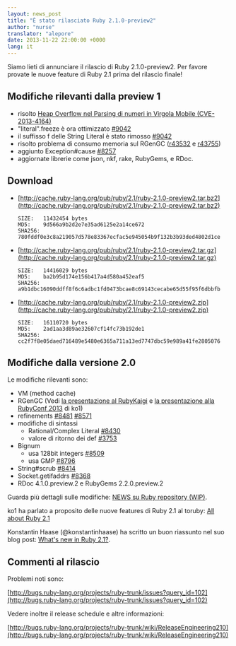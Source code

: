 ```yaml
---
layout: news_post
title: "È stato rilasciato Ruby 2.1.0-preview2"
author: "nurse"
translator: "alepore"
date: 2013-11-22 22:00:00 +0000
lang: it
---
```


Siamo lieti di annunciare il rilascio di Ruby 2.1.0-preview2.
Per favore provate le nuove feature di Ruby 2.1 prima del rilascio finale!

## Modifiche rilevanti dalla preview 1

* risolto [Heap Overflow nel Parsing di numeri in Virgola Mobile (CVE-2013-4164)](https://www.ruby-lang.org/it/news/2013/11/22/heap-overflow-in-floating-point-parsing-cve-2013-4164/)
* "literal".freeze è ora ottimizzato [#9042](https://bugs.ruby-lang.org/issues/9042)
* il suffisso f delle String Literal è stato rimosso [#9042](https://bugs.ruby-lang.org/issues/9042)
* risolto problema di consumo memoria sul RGenGC ([r43532](http://svn.ruby-lang.org/cgi-bin/viewvc.cgi?view=rev&revision=43532) e [r43755](http://svn.ruby-lang.org/cgi-bin/viewvc.cgi?view=rev&revision=43755))
* aggiunto Exception#cause [#8257](https://bugs.ruby-lang.org/issues/8257)
* aggiornate librerie come json, nkf, rake, RubyGems, e RDoc.

## Download

* [http://cache.ruby-lang.org/pub/ruby/2.1/ruby-2.1.0-preview2.tar.bz2](http://cache.ruby-lang.org/pub/ruby/2.1/ruby-2.1.0-preview2.tar.bz2)

      SIZE:   11432454 bytes
      MD5:    9d566a9b2d2e7e35ad6125e2a14ce672
      SHA256: 780fddf0e3c8a219057d578e83367ecfac5e945054b9f132b3b93ded4802d1ce

* [http://cache.ruby-lang.org/pub/ruby/2.1/ruby-2.1.0-preview2.tar.gz](http://cache.ruby-lang.org/pub/ruby/2.1/ruby-2.1.0-preview2.tar.gz)

      SIZE:   14416029 bytes
      MD5:    ba2b95d174e156b417a4d580a452eaf5
      SHA256: a9b1dbc16090ddff8f6c6adbc1fd0473bcae8c69143cecabe65d55f95f6dbbfb

* [http://cache.ruby-lang.org/pub/ruby/2.1/ruby-2.1.0-preview2.zip](http://cache.ruby-lang.org/pub/ruby/2.1/ruby-2.1.0-preview2.zip)

      SIZE:   16110720 bytes
      MD5:    2ad1aa3d89ae32607cf14fc73b192de1
      SHA256: cc2f7f8e05daed716489e5480e6365a711a13ed7747dbc59e989a41fe2805076

## Modifiche dalla versione 2.0

Le modifiche rilevanti sono:

* VM (method cache)
* RGenGC (Vedi [la presentazione al RubyKaigi](http://rubykaigi.org/2013/talk/S73) e [la presentazione alla RubyConf 2013](http://www.atdot.net/~ko1/activities/rubyconf2013-ko1_pub.pdf) di ko1)
* refinements [#8481](https://bugs.ruby-lang.org/issues/8481) [#8571](https://bugs.ruby-lang.org/issues/8571)
* modifiche di sintassi
  * Rational/Complex Literal [#8430](https://bugs.ruby-lang.org/issues/8430)
  * valore di ritorno dei def [#3753](https://bugs.ruby-lang.org/issues/3753)
* Bignum
  * usa 128bit integers [#8509](https://bugs.ruby-lang.org/issues/8509)
  * usa GMP [#8796](https://bugs.ruby-lang.org/issues/8796)
* String#scrub [#8414](https://bugs.ruby-lang.org/issues/8414)
* Socket.getifaddrs [#8368](https://bugs.ruby-lang.org/issues/8368)
* RDoc 4.1.0.preview.2 e RubyGems 2.2.0.preview.2

Guarda più dettagli sulle modifiche: [NEWS su Ruby repository (WIP)](https://github.com/ruby/ruby/blob/v2_1_0_preview2/NEWS).

ko1 ha parlato a proposito delle nuove features di Ruby 2.1 al toruby:
[All about Ruby 2.1](http://www.atdot.net/~ko1/activities/toruby05-ko1.pdf)

Konstantin Haase (@konstantinhaase) ha scritto un buon riassunto nel suo blog
post: [What's new in Ruby 2.1?](http://rkh.im/ruby-2.1).

## Commenti al rilascio

Problemi noti sono:

[http://bugs.ruby-lang.org/projects/ruby-trunk/issues?query_id=102](http://bugs.ruby-lang.org/projects/ruby-trunk/issues?query_id=102)

Vedere inoltre il release schedule e altre informazioni:

[http://bugs.ruby-lang.org/projects/ruby-trunk/wiki/ReleaseEngineering210](http://bugs.ruby-lang.org/projects/ruby-trunk/wiki/ReleaseEngineering210)
